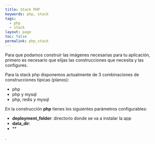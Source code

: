```yaml
---
title: Stack PHP
keywords: php, stack
tags:
  - php
  - stack
layout: page
toc: false
permalink: php_stack
---  
```


Para que podamos construir las imágenes necesarias para tu aplicación, primero es necesario que elijas las construcciones que necesita y las configures.

Para la stack php disponemos actualmente de 3 combinaciones de construcciones típicas (planos):

- php
- php y mysql
- php, redis y mysql

En la construcción **php** tienes los siguientes parámetros configurables:
- **deployment_folder**: directorio donde se va a instalar la app
- **data_dir**:
- **

.
